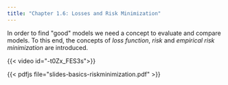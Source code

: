 ```yaml
---
title: "Chapter 1.6: Losses and Risk Minimization"
---
```

In order to find "good" models we need a concept to evaluate and compare models. To this end, the concepts of *loss function*, *risk* and *empirical risk minimization* are introduced.

<!--more-->
{{< video id="-t0Zx_FES3s">}}

{{< pdfjs file="slides-basics-riskminimization.pdf" >}}